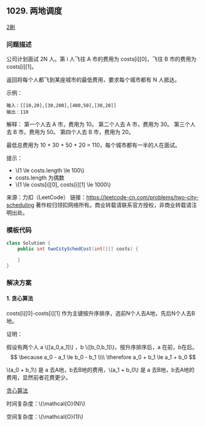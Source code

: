 ## 1029. 两地调度

<script src="https://cdn.bootcss.com/mathjax/2.7.7/MathJax.js?config=TeX-AMS-MML_HTMLorMML"></script>

[2刷](qu1029/solu/Solution.java)

### 问题描述

公司计划面试 2N 人。第 i 人飞往 A 市的费用为 costs[i]\[0]，飞往 B 市的费用为 costs[i]\[1]。

返回将每个人都飞到某座城市的最低费用，要求每个城市都有 N 人抵达。

 

示例：

```
输入：[[10,20],[30,200],[400,50],[30,20]]
输出：110
```
解释：
第一个人去 A 市，费用为 10。
第二个人去 A 市，费用为 30。
第三个人去 B 市，费用为 50。
第四个人去 B 市，费用为 20。

最低总费用为 10 + 30 + 50 + 20 = 110，每个城市都有一半的人在面试。

 

提示：

* \\(1 \le costs.length \le 100\\)
* costs.length 为偶数
* \\(1 \le costs[i]\[0], costs[i]\[1] \le 1000\\)

来源：力扣（LeetCode）
链接：https://leetcode-cn.com/problems/two-city-scheduling
著作权归领扣网络所有。商业转载请联系官方授权，非商业转载请注明出处。

### 模板代码

``` java
class Solution {
    public int twoCitySchedCost(int[][] costs) {

    }
}
```

### 解决方案

#### 1. 贪心算法

 costs[i]\[0]-costs[i]\[1] 作为主键按升序排序，选前N个人去A地，先后N个人去B地。
 
 证明：

假设有两个人 a \\([a_0,a_1]\\) ，b \\([b_0,b_1]\\)，按升序排序后，a 在前，b在后。
$$ 
\because a_0 - a_1 \le b_0 - b_1 \\\\
\therefore a_0 + b_1 \le a_1 + b_0
$$

\\(a_0 + b_1\\) 是 a 去A地，b去B地的费用，\\(a_1 + b_0\\) 是 a 去B地，b去A地的费用，显然前者花费更少。

[贪心算法](qu1029/solu1/Solution.java)

时间复杂度：\\(\mathcal{O}(N)\\)

空间复杂度：\\(\mathcal{O}(1)\\)
